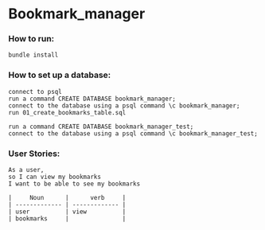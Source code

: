 # Bookmark_manager


### How to run:
```
bundle install 
```

### How to set up a database: 
```
connect to psql
run a command CREATE DATABASE bookmark_manager;
connect to the database using a psql command \c bookmark_manager;
run 01_create_bookmarks_table.sql

run a command CREATE DATABASE bookmark_manager_test;
connect to the database using a psql command \c bookmark_manager_test;
```


### User Stories: 
```
As a user, 
so I can view my bookmarks 
I want to be able to see my bookmarks

|     Noun      |      verb     |
| ------------- | ------------- |
| user          | view          |
| bookmarks     |               |
